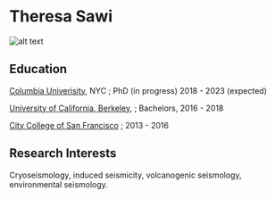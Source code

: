 # Theresa Sawi

![alt text](https://bnhmwp.berkeley.edu/deccan/wp-content/uploads/sites/24/2017/07/TheresaSawi-250x250.jpg "Theresa Sawi")


## Education

[Columbia Univerisity](https://www.columbia.edu/
), NYC ; PhD (in progress) 2018 - 2023 (expected)

[University of California, Berkeley](https://www.berkeley.edu/
), ; Bachelors, 2016 - 2018

[City College of San Francisco](https://www.ccsf.edu/
) ; 2013 - 2016


## Research Interests

Cryoseismology, induced seismicity, volcanogenic seismology, environmental seismology.

